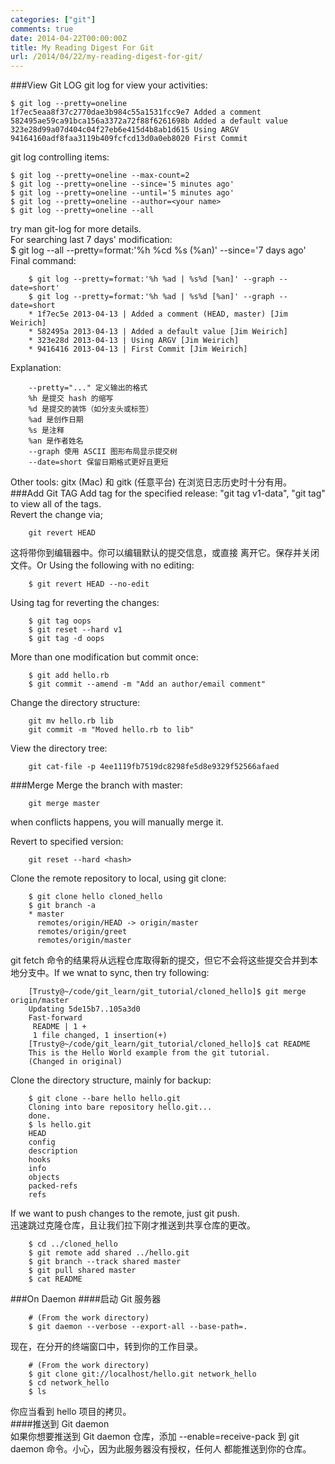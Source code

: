 ```yaml
---
categories: ["git"]
comments: true
date: 2014-04-22T00:00:00Z
title: My Reading Digest For Git
url: /2014/04/22/my-reading-digest-for-git/
---
```


###View Git LOG
git log for view your activities:    

```
$ git log --pretty=oneline
1f7ec5eaa8f37c2770dae3b984c55a1531fcc9e7 Added a comment
582495ae59ca91bca156a3372a72f88f6261698b Added a default value
323e28d99a07d404c04f27eb6e415d4b8ab1d615 Using ARGV
94164160adf8faa3119b409fcfcd13d0a0eb8020 First Commit

```
git log controlling items:    

```
$ git log --pretty=oneline --max-count=2
$ git log --pretty=oneline --since='5 minutes ago'
$ git log --pretty=oneline --until='5 minutes ago'
$ git log --pretty=oneline --author=<your name>
$ git log --pretty=oneline --all

```
try man git-log for more details.     
For searching last 7 days' modification:    
	$ git log --all --pretty=format:'%h %cd %s (%an)' --since='7 days ago'
Final command:     

```
	$ git log --pretty=format:'%h %ad | %s%d [%an]' --graph --date=short'
	$ git log --pretty=format:'%h %ad | %s%d [%an]' --graph --date=short
	* 1f7ec5e 2013-04-13 | Added a comment (HEAD, master) [Jim Weirich]
	* 582495a 2013-04-13 | Added a default value [Jim Weirich]
	* 323e28d 2013-04-13 | Using ARGV [Jim Weirich]
	* 9416416 2013-04-13 | First Commit [Jim Weirich]

```
Explanation: 

```
	--pretty="..." 定义输出的格式
	%h 是提交 hash 的缩写
	%d 是提交的装饰（如分支头或标签）
	%ad 是创作日期
	%s 是注释
	%an 是作者姓名
	--graph 使用 ASCII 图形布局显示提交树
	--date=short 保留日期格式更好且更短

```
Other tools:  gitx (Mac) 和 gitk (任意平台) 在浏览日志历史时十分有用。    
###Add Git TAG
Add tag for the specified release: "git tag v1-data", "git tag" to view all of the tags.     
Revert the change via;     

```
	git revert HEAD

```
这将带你到编辑器中。你可以编辑默认的提交信息，或直接 离开它。保存并关闭文件。Or Using the following with no editing:     

```
	$ git revert HEAD --no-edit

```
Using tag for reverting the changes:    

```
	$ git tag oops
	$ git reset --hard v1
	$ git tag -d oops

```
More than one modification but commit once:     	

```
	$ git add hello.rb
	$ git commit --amend -m "Add an author/email comment"

```
Change the directory structure:     

```
	git mv hello.rb lib
	git commit -m "Moved hello.rb to lib"

```
View the directory tree:     

```
	git cat-file -p 4ee1119fb7519dc8298fe5d8e9329f52566afaed

```
###Merge
Merge the branch with master:     

```
	git merge master

```
when conflicts happens, you will manually merge it.     

Revert to specified version:     

```
	git reset --hard <hash>

```
Clone the remote repository to local, using git clone:    

```
	$ git clone hello cloned_hello
	$ git branch -a
	* master
	  remotes/origin/HEAD -> origin/master
	  remotes/origin/greet
	  remotes/origin/master

```

git fetch 命令的结果将从远程仓库取得新的提交，但它不会将这些提交合并到本地分支中。If we wnat to sync, then try following:        

```
	[Trusty@~/code/git_learn/git_tutorial/cloned_hello]$ git merge origin/master
	Updating 5de15b7..105a3d0
	Fast-forward
	 README | 1 +
	 1 file changed, 1 insertion(+)
	[Trusty@~/code/git_learn/git_tutorial/cloned_hello]$ cat README 
	This is the Hello World example from the git tutorial.
	(Changed in original)

```
Clone the directory structure, mainly for backup:    

```
	$ git clone --bare hello hello.git
	Cloning into bare repository hello.git...
	done.
	$ ls hello.git
	HEAD
	config
	description
	hooks
	info
	objects
	packed-refs
	refs

```
If we want to push changes to the remote, just git push.    
迅速跳过克隆仓库，且让我们拉下刚才推送到共享仓库的更改。

```
	$ cd ../cloned_hello
	$ git remote add shared ../hello.git
	$ git branch --track shared master
	$ git pull shared master
	$ cat README

```
###On Daemon
####启动 Git 服务器    

```
	# (From the work directory)
	$ git daemon --verbose --export-all --base-path=.

```
现在，在分开的终端窗口中，转到你的工作目录。    

```
	# (From the work directory)
	$ git clone git://localhost/hello.git network_hello
	$ cd network_hello
	$ ls

```
你应当看到 hello 项目的拷贝。    
####推送到 Git daemon     
如果你想要推送到 Git daemon 仓库，添加 --enable=receive-pack 到 git daemon 命令。小心，因为此服务器没有授权，任何人 都能推送到你的仓库。

